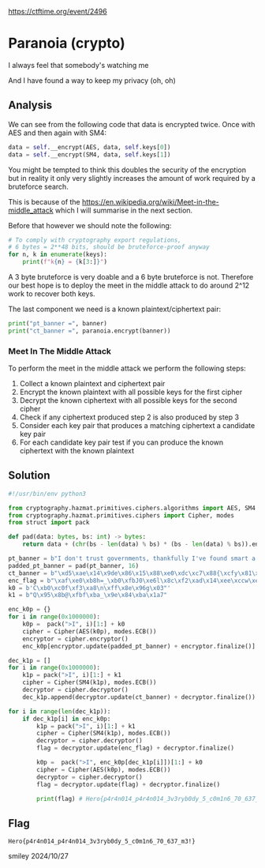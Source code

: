 https://ctftime.org/event/2496

# Paranoia (crypto)

I always feel that somebody's watching me

And I have found a way to keep my privacy (oh, oh)

## Analysis

We can see from the following code that data is encrypted twice. Once with AES and then again with SM4:

```python
data = self.__encrypt(AES, data, self.keys[0])
data = self.__encrypt(SM4, data, self.keys[1])
```

You might be tempted to think this doubles the security of the encryption but in reality it only very slightly increases the amount of work required by a bruteforce search.

This is because of the https://en.wikipedia.org/wiki/Meet-in-the-middle_attack which I will summarise in the next section.

Before that however we should note the following:

```python
# To comply with cryptography export regulations,
# 6 bytes = 2**48 bits, should be bruteforce-proof anyway
for n, k in enumerate(keys):
    print(f"k{n} = {k[3:]}")
```

A 3 byte bruteforce is very doable and a 6 byte bruteforce is not. Therefore our best hope is to deploy the meet in the middle attack to do around 2^12 work to recover both keys.

The last component we need is a known plaintext/ciphertext pair:

```python
print("pt_banner =", banner)
print("ct_banner =", paranoia.encrypt(banner))
```

### Meet In The Middle Attack

To perform the meet in the middle attack we perform the following steps:

1) Collect a known plaintext and ciphertext pair
2) Encrypt the known plaintext with all possible keys for the first cipher
3) Decrypt the known ciphertext with all possible keys for the second cipher
4) Check if any ciphertext produced step 2 is also produced by step 3
5) Consider each key pair that produces a matching ciphertext a candidate key pair
6) For each candidate key pair test if you can produce the known ciphertext with the known plaintext

## Solution

```python
#!/usr/bin/env python3

from cryptography.hazmat.primitives.ciphers.algorithms import AES, SM4
from cryptography.hazmat.primitives.ciphers import Cipher, modes
from struct import pack

def pad(data: bytes, bs: int) -> bytes:
    return data + (chr(bs - len(data) % bs) * (bs - len(data) % bs)).encode()

pt_banner = b"I don't trust governments, thankfully I've found smart a way to keep my data secure."
padded_pt_banner = pad(pt_banner, 16)
ct_banner = b"\xd5\xae\x14\x9de\x86\x15\x88\xe0\xdc\xc7\x88{\xcfy\x81\x91\xbaH\xb6\x06\x02\xbey_0\xa5\x8a\xf6\x8b?\x9c\xc9\x92\xac\xdeb=@\x9bI\xeeY\xa0\x8d/o\xfa%)\xfb\xa2j\xd9N\xf7\xfd\xf6\xc2\x0b\xc3\xd2\xfc\te\x99\x9aIG\x01_\xb3\xf4\x0fG\xfb\x9f\xab\\\xe0\xcc\x92\xf5\xaf\xa2\xe6\xb0h\x7f}\x92O\xa6\x04\x92\x88"
enc_flag = b"\xaf\xe0\xb8h=_\xb0\xfbJ0\xe6l\x8c\xf2\xad\x14\xee\xccw\xe9\xff\xaa\xb2\xe9c\xa4\xa0\x95\x81\xb8\x03\x93\x7fg\x00v\xde\xba\xfe\xb92\x04\xed\xc4\xc7\x08\x8c\x96C\x97\x07\x1b\xe8~':\x91\x08\xcf\x9e\x81\x0b\x9b\x15"
k0 = b'C\xb0\xc0f\xf3\xa8\n\xff\x8e\x96g\x03"'
k1 = b"Q\x95\x8b@\xfbf\xba_\x9e\x84\xba\x1a7"

enc_k0p = {}
for i in range(0x1000000):
    k0p =  pack(">I", i)[1:] + k0
    cipher = Cipher(AES(k0p), modes.ECB())
    encryptor = cipher.encryptor()
    enc_k0p[encryptor.update(padded_pt_banner) + encryptor.finalize()] = i

dec_k1p = []
for i in range(0x1000000):
    k1p = pack(">I", i)[1:] + k1
    cipher = Cipher(SM4(k1p), modes.ECB())
    decryptor = cipher.decryptor()
    dec_k1p.append(decryptor.update(ct_banner) + decryptor.finalize())

for i in range(len(dec_k1p)):
    if dec_k1p[i] in enc_k0p:
        k1p = pack(">I", i)[1:] + k1
        cipher = Cipher(SM4(k1p), modes.ECB())
        decryptor = cipher.decryptor()
        flag = decryptor.update(enc_flag) + decryptor.finalize()

        k0p =  pack(">I", enc_k0p[dec_k1p[i]])[1:] + k0
        cipher = Cipher(AES(k0p), modes.ECB())
        decryptor = cipher.decryptor()
        flag = decryptor.update(flag) + decryptor.finalize()

        print(flag) # Hero{p4r4n014_p4r4n014_3v3ryb0dy_5_c0m1n6_70_637_m3!}
```

## Flag
`Hero{p4r4n014_p4r4n014_3v3ryb0dy_5_c0m1n6_70_637_m3!}`

smiley 2024/10/27
